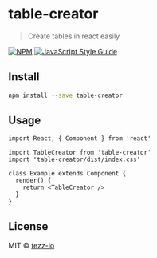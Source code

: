 # table-creator

> Create tables in react easily

[![NPM](https://img.shields.io/npm/v/table-creator.svg)](https://www.npmjs.com/package/table-creator) [![JavaScript Style Guide](https://img.shields.io/badge/code_style-standard-brightgreen.svg)](https://standardjs.com)

## Install

```bash
npm install --save table-creator
```

## Usage

```tsx
import React, { Component } from 'react'

import TableCreator from 'table-creator'
import 'table-creator/dist/index.css'

class Example extends Component {
  render() {
    return <TableCreator />
  }
}
```

## License

MIT © [tezz-io](https://github.com/tezz-io)
